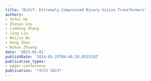 ```yaml
---
title: 'BiViT: Extremely Compressed Binary Vision Transformers'
authors:
- Yefei He
- Zhenyu Lou
- Luoming Zhang
- Jing Liu
- Weijia Wu
- Hong Zhou
- Bohan Zhuang
date: '2023-01-01'
publishDate: '2024-05-25T04:46:10.852519Z'
publication_types:
- paper-conference
publication: '*ICCV 2023*'
---
```

